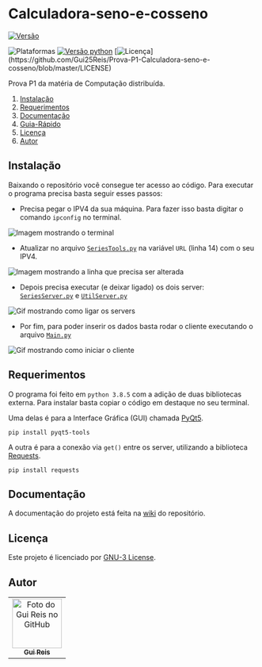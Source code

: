 # Calculadora-seno-e-cosseno
[![Versão](https://img.shields.io/badge/version-v1.0.0-orange)](https://github.com/Gui25Reis/Prova-P1-Calculadora-seno-e-cosseno/releases/tag/1.0.0)
<!-- ![Tamanho](https://img.shields.io/badge/size-75%20MB-blue) -->
![Plataformas](https://img.shields.io/badge/plataforma-Windows-lightgrey?logo=windows)
[![Versão python](https://img.shields.io/badge/python-v3.8.5-blue?logo=python)](https://www.python.org/downloads/release/python-385/)
[![Licença](https://img.shields.io/badge/license-GNU3-brightgreen?)](https://github.com/Gui25Reis/Prova-P1-Calculadora-seno-e-cosseno/blob/master/LICENSE)


Prova P1 da matéria de Computação distribuída.

1. [Instalação](#instalação)
2. [Requerimentos](#requerimentos)
4. [Documentação](#documentação)
4. [Guia-Rápido](#guia-rápido)
5. [Licença](#licença)
6. [Autor](#autor)

## Instalação
Baixando o repositório você consegue ter acesso ao código. Para executar o programa precisa basta seguir esses passos:
- Precisa pegar o IPV4 da sua máquina. Para fazer isso basta digitar o comando ```ipconfig``` no terminal.

![Imagem mostrando o terminal](https://github.com/Gui25Reis/Prova-P1-Calculadora-seno-e-cosseno/blob/main/Arquivos/Imagens/rd-Ipconfig.png)



- Atualizar no arquivo [```SeriesTools.py```](https://github.com/Gui25Reis/Prova-P1-Calculadora-seno-e-cosseno/blob/main/C%C3%B2digo/SeriesServer/SeriesTools.py) na variável ```URL``` (linha 14) com o seu IPV4.


![Imagem mostrando a linha que precisa ser alterada](https://github.com/Gui25Reis/Prova-P1-Calculadora-seno-e-cosseno/blob/main/Arquivos/Imagens/rd-Url.png)


- Depois precisa executar (e deixar ligado) os dois server: [```SeriesServer.py```](https://github.com/Gui25Reis/Prova-P1-Calculadora-seno-e-cosseno/blob/main/C%C3%B2digo/SeriesServer/SeriesServer.py) e [```UtilServer.py```](https://github.com/Gui25Reis/Prova-P1-Calculadora-seno-e-cosseno/blob/main/C%C3%B2digo/UtilServer/UtilServer.py)

![Gif mostrando como ligar os servers](https://github.com/Gui25Reis/Prova-P1-Calculadora-seno-e-cosseno/blob/main/Arquivos/V%C3%ADdeos/Ligando-servers.gif)

- Por fim, para poder inserir os dados basta rodar o cliente executando o arquivo [```Main.py```](https://github.com/Gui25Reis/Prova-P1-Calculadora-seno-e-cosseno/blob/main/C%C3%B2digo/Main.py)

![Gif mostrando como iniciar o cliente](https://github.com/Gui25Reis/Prova-P1-Calculadora-seno-e-cosseno/blob/main/Arquivos/V%C3%ADdeos/Ligando-cliente.gif)

## Requerimentos
O programa foi feito em ```python 3.8.5``` com a adição de duas bibliotecas externa. Para instalar basta copiar o código em destaque no seu terminal.

Uma delas é para a Interface Gráfica (GUI) chamada [PyQt5](https://pypi.org/project/PyQt5/).

    pip install pyqt5-tools

A outra é para a conexão via ```get()``` entre os server, utilizando a biblioteca [Requests](https://pypi.org/project/requests/). 

    pip install requests


## Documentação
A documentação do projeto está feita na [wiki](https://github.com/Gui25Reis/Prova-P1-Calculadora-seno-e-cosseno/wiki) do repositório.

## Licença
Este projeto é licenciado por [GNU-3 License](https://github.com/Gui25Reis/Prova-P1-Calculadora-seno-e-cosseno/blob/master/LICENSE).

## Autor
<table>
    <tr>
        <td align="center">
            <a href="https://github.com/Gui25Reis">
                <img src="https://avatars1.githubusercontent.com/u/48360732" width="100px;" alt="Foto do Gui Reis no GitHub"/><br>
                <sub>
                    <b>Gui Reis</b>
                </sub>
            </a>
        </td>
    </tr>
</table>

